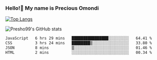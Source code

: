 ### Hello!👋 My name is Precious Omondi 

[![Top Langs](https://github-readme-stats.vercel.app/api/top-langs/?username=Presho99&langs_count=8&theme=dark)](https://github.com/Presho99/github-readme-stats)

![Presho99's GitHub stats](https://github-readme-stats.vercel.app/api?username=Presho99&show_icons=true&theme=dark)

<!--START_SECTION:waka-->

```txt
JavaScript   6 hrs 29 mins   ████████████████░░░░░░░░░   64.41 %
CSS          3 hrs 24 mins   ████████▒░░░░░░░░░░░░░░░░   33.80 %
JSON         8 mins          ▒░░░░░░░░░░░░░░░░░░░░░░░░   01.46 %
HTML         2 mins          ░░░░░░░░░░░░░░░░░░░░░░░░░   00.34 %
```

<!--END_SECTION:waka-->

